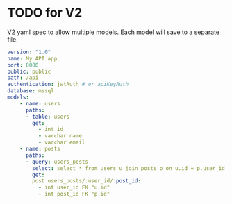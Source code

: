 # TODO for V2

V2 yaml spec to allow multiple models. Each model will save to a separate file.

```yaml
version: "1.0"
name: My API app
port: 8080
public: public
path: /api
authentication: jwtAuth # or apiKeyAuth
database: mssql
models:
    - name: users
      paths:
      - table: users
        get:
          - int id
          - varchar name
          - varchar email
    - name: posts
      paths:
      - query: users_posts
        select: select * from users u join posts p on u.id = p.user_id
        get:
        post users_posts/:user_id/:post_id:
          - int user_id FK "u.id"
          - int post_id FK "p.id"
```